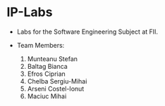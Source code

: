 # IP-Labs

- Labs for the Software Engineering Subject at FII.

- Team Members:
  1. Munteanu Stefan
  2. Baltag Bianca
  3. Efros Ciprian
  4. Chelba Sergiu-Mihai
  5. Arseni Costel-Ionut
  6. Maciuc Mihai

